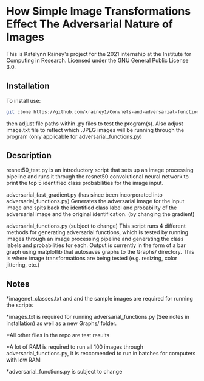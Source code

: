 # How Simple Image Transformations Effect The Adversarial Nature of Images

This is Katelynn Rainey's project for the 2021 internship at the Institute for Computing in Research. Licensed under the GNU General Public License 3.0.

## Installation

To install use:
```bash
git clone https://github.com/krainey1/Convnets-and-adversarial-functions
```
then adjust file paths within .py files to test the program(s).
Also adjust image.txt file to reflect which .JPEG images will be running through the program (only applicable for adversarial_functions.py)

## Description

resnet50_test.py is an introductory script that sets up an image processing pipeline and runs it through the resnet50 convolutional neural network to print the top 5 identified class probabilities for the image input.

adversarial_fast_gradient.py
(has since been incorporated into adversarial_functions.py)
Generates the adversarial image for the input image and spits back the identified class label and probability of the adversarial image and the original identification. (by changing the gradient)

adversarial_functions.py
(subject to change)
This script runs 4 different methods for generating adversarial functions, which is tested by running images through an image processing pipeline and generating the class labels and probabilities for each. Output is currently in the form of a bar graph using matplotlib that autosaves graphs to the Graphs/ directory. This is where image transformations are being tested (e.g. resizing, color jittering, etc.)

## Notes

*imagenet_classes.txt and and the sample images are required for running the scripts

*images.txt is required for running adversarial_functions.py (See notes in installation) as well as a new Graphs/ folder.

*All other files in the repo are test results

*A lot of RAM is required to run all 100 images through adversarial_functions.py, it is reccomended to run in batches for computers with low RAM

*adversarial_functions.py is subject to change









